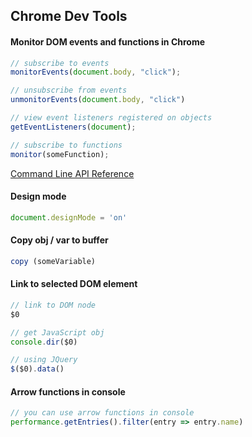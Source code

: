## Chrome Dev Tools

#### Monitor DOM events and functions in Chrome
```JavaScript
// subscribe to events
monitorEvents(document.body, "click");

// unsubscribe from events
unmonitorEvents(document.body, "click")

// view event listeners registered on objects
getEventListeners(document);

// subscribe to functions
monitor(someFunction);
```

[Command Line API Reference](https://developers.google.com/web/tools/chrome-devtools/console/command-line-reference)

#### Design mode
```JavaScript
document.designMode = 'on'
```

#### Copy obj / var to buffer
```JavaScript
copy (someVariable)
```

#### Link to selected DOM element
```JavaScript
// link to DOM node
$0

// get JavaScript obj
console.dir($0)

// using JQuery
$($0).data()
```

#### Arrow functions in console
```JavaScript
// you can use arrow functions in console
performance.getEntries().filter(entry => entry.name)
```
